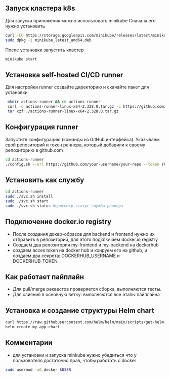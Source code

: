 ## Запуск кластера k8s

Для запуска приложения можно использовать minikube
Сначала его нужно установить 

```bash
curl -LO https://storage.googleapis.com/minikube/releases/latest/minikube_latest_amd64.deb
sudo dpkg -i minikube_latest_amd64.deb
```

После установки запустить кластер

```bash
minikube start
```

## Установка self-hosted CI/CD runner

Для настройки runner создайте директорию и скачайте пакет для установки

```bash
 mkdir actions-runner && cd actions-runner
 curl -o actions-runner-linux-x64-2.328.0.tar.gz -L https://github.com/actions/runner/releases/download/v2.328.0/actions-runner-linux-x64-2.328.0.tar.gz
 tar xzf ./actions-runner-linux-x64-2.328.0.tar.gz
```

## Конфигурация runner

Запустите конфигурацию (команды из GitHub интерфейса).
Указываем свой репозиторий и токен раннера, который добавили к своему репозиторию в github.com

```bash
cd actions-runner
./config.sh --url https://github.com/your-username/your-repo --token YOUR_TOKEN
```

## Установить как службу

```bash
cd actions-runner
sudo ./svc.sh install
sudo ./svc.sh start
sudo ./svc.sh status #просмотр статус службы раннера
```

## Подключение docker.io registry

- После создания докер-образов для backend и frontend нужно их отправить в репозиторий, 
для этого подключаем docker.io registry
- Создаем два репозитория my-frontend и my-backend на dockerhub
- создаем acces token на docker hub и коируем его на github, и создаем два секрета: 
DOCKERHUB_USERNAME и DOCKERHUB_TOKEN

## Как работает пайплайн

- Для pull/merge реквестов проверяется сборка, выполняются тесты.
- Для слияния в основную ветку: выполняются все этапы пайплайна

## Установка и создание структуры Helm chart

```bash
curl https://raw.githubusercontent.com/helm/helm/main/scripts/get-helm-3 | bash
helm create my-app-chart
```

## Комментарии

- для установки и запуска minkube нужно убедиться что у пользователя достаточно прав, 
чтобы работать с docker

```bash
sudo usermod -aG docker $USER

```